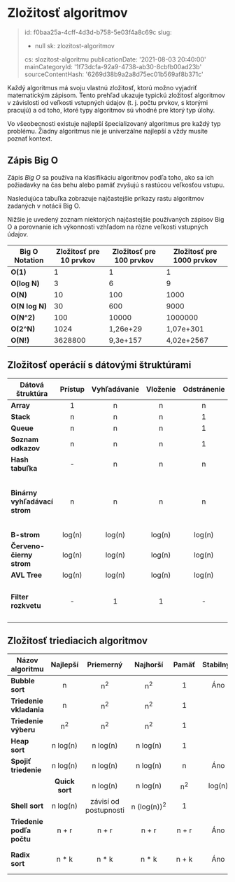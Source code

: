 Zložitosť algoritmov
====================

> id: f0baa25a-4cff-4d3d-b758-5e03f4a8c69c
> slug:
> 	- null
> 	sk: zlozitost-algoritmov
> 
> cs: slozitost-algoritmu
> publicationDate: '2021-08-03 20:40:00'
> mainCategoryId: '1f73dcfa-92a9-4738-ab30-8cbfb00ad23b'
> sourceContentHash: '6269d38b9a2a8d75ec01b569af8b371c'

Každý algoritmus má svoju vlastnú zložitosť, ktorú možno vyjadriť matematickým zápisom. Tento prehľad ukazuje typickú zložitosť algoritmov v závislosti od veľkosti vstupných údajov (t. j. počtu prvkov, s ktorými pracujú) a od toho, ktoré typy algoritmov sú vhodné pre ktorý typ úlohy.

Vo všeobecnosti existuje najlepší špecializovaný algoritmus pre každý typ problému. Žiadny algoritmus nie je univerzálne najlepší a vždy musíte poznať kontext.

Zápis Big O
--------------

Zápis *Big O* sa používa na klasifikáciu algoritmov podľa toho, ako sa ich požiadavky na čas behu alebo pamäť zvyšujú s rastúcou veľkosťou vstupu.

Nasledujúca tabuľka zobrazuje najčastejšie príkazy rastu algoritmov zadaných v notácii Big O.

Nižšie je uvedený zoznam niektorých najčastejšie používaných zápisov Big O a porovnanie ich výkonnosti vzhľadom na rôzne veľkosti vstupných údajov.

| Big O Notation | Zložitosť pre 10 prvkov | Zložitosť pre 100 prvkov | Zložitosť pre 1000 prvkov |
| -------------- | ---------------------------- | ----------------------------- | ------------------------------- |
| **O(1)** | 1 | 1 | 1 |
| **O(log N)** | 3 | 6 | 9 |
| **O(N)** | 10 | 100 | 1000 |
| **O(N log N)** | 30 | 600 | 9000 |
| **O(N^2)** | 100 | 10000 | 1000000 |
| **O(2^N)** | 1024 | 1,26e+29 | 1,07e+301 |
| **O(N!)** | 3628800 | 9,3e+157 | 4,02e+2567 |

Zložitosť operácií s dátovými štruktúrami
----------------------------------

| Dátová štruktúra | Prístup | Vyhľadávanie | Vloženie | Odstránenie | Komentár |
| ----------------------- | :-------: | :-------: | :-------: | :-------: | :-------- |
| **Array** | 1 | n | n | n | n | |
| **Stack** | n | n | n | 1 | 1 | |
| **Queue** | n | n | n | 1 | | | |
| **Soznam odkazov** | n | n | n | 1 | n |
| **Hash tabuľka** | - | n | n | n | n | V prípade dokonalej hash funkcie bude zložitosť O(1) |
| **Binárny vyhľadávací strom** | n | n | n | n | V prípade vyváženého stromu bude zložitosť O(log(n)). |
| **B-strom** | log(n) | log(n) | log(n) | log(n) | log(n) | log(n) |
| **Červeno-čierny strom** | log(n) | log(n) | log(n) | log(n) |
| **AVL Tree** | log(n) | log(n) | log(n) | log(n) | log(n) | log(n) | |
| **Filter rozkvetu** | - | 1 | 1 | - | Pri vyhľadávaní `falošne pozitívnych výsledkov` |

Zložitosť triediacich algoritmov
----------------------------

| Názov algoritmu | Najlepší | Priemerný | Najhorší | Pamäť | Stabilný? | Komentár |
| --------------------- | :-------------: | :-----------------: | :-----------------: | :-------: | :-------: | :-------- |
| **Bubble sort** | n | n<sup>2</sup> | n<sup>2</sup> | 1 | Áno | |
| **Triedenie vkladania** | n | n<sup>2</sup> | n<sup>2</sup> | 1 | | | |
| **Triedenie výberu** | n<sup>2</sup> | n<sup>2</sup> | n<sup>2</sup> | 1 | | |
| **Heap sort** | n&nbsp;log(n) | n&nbsp;log(n) | n&nbsp;log(n) | 1 | | Nie |
| **Spojiť triedenie** | n&nbsp;log(n) | n&nbsp;log(n) | n&nbsp;log(n) | n | Áno | |
| | **Quick sort** | n&nbsp;log(n) | n&nbsp;log(n) | n<sup>2</sup> | log(n) | Nie | Quicksort sa zvyčajne vykonáva so zložitosťou O(log(n)).
| **Shell sort** | n&nbsp;log(n) | závisí od postupnosti | n&nbsp;(log(n))<sup>2</sup> | 1 | | Nie |
| **Triedenie podľa počtu** | n + r | n + r | n + r | n + r | Áno | r - najväčšie číslo v poli |
| **Radix sort** | n * k | n * k | n * k | n + k | Áno | k - dĺžka najdlhšieho kľúča |
